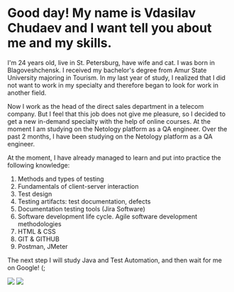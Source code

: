 # Good day! My name is Vdasilav Chudaev and I want tell you about me and my skills. #

I'm 24 years old, live in St. Petersburg, have wife and cat.
I was born in Blagoveshchensk. I received my bachelor's degree from Amur State University majoring in Tourism. In my last year of study, I realized that I did not want to work in my specialty and therefore began to look for work in another field.

Now I work as the head of the direct sales department in a telecom company. But I feel that this job does not give me pleasure, so I decided to get a new in-demand specialty with the help of online courses. At the moment I am studying on the Netology platform as a QA engineer. Over the past 2 months, I have been studying on the Netology platform as a QA engineer.

At the moment, I have already managed to learn and put into practice the following knowledge:

1. Methods and types of testing
2. Fundamentals of client-server interaction
3. Test design
4. Testing artifacts: test documentation, defects
5. Documentation testing tools (Jira Software)
6. Software development life cycle. Agile software development methodologies
7. HTML & CSS
8. GIT & GITHUB
9. Postman, JMeter

The next step I will study Java and Test Automation, and then wait for me on Google! (;

![](https://monosnap.com/file/id7QkS2hd5gKDL1xeSXx5BAZRqTHaw)
![](https://monosnap.com/file/Lt1WJD9s6NbslcCxmUWLzesnVzXjgZ)